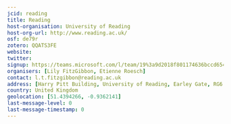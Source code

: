 ```yaml
---
jcid: reading
title: Reading
host-organisation: University of Reading
host-org-url: http://www.reading.ac.uk/
osf: de79r
zotero: QQATS3FE
website: 
twitter: 
signup: https://teams.microsoft.com/l/team/19%3a9d2018f801174636bccd6540666720d7%40thread.skype/conversations?groupId=2684e1f9-0a6d-461e-ae97-47b531611b9d&tenantId=4ffa3bc4-ecfc-48c0-9080-f5e43ff90e5f
organisers: [Lily FitzGibbon, Etienne Roesch]
contact: l.t.fitzgibbon@reading.ac.uk
address: [Harry Pitt Building, University of Reading, Earley Gate, RG6 6AL]
country: United Kingdom
geolocation: [51.4394266, -0.9362141]
last-message-level: 0
last-message-timestamp: 0
---
```



